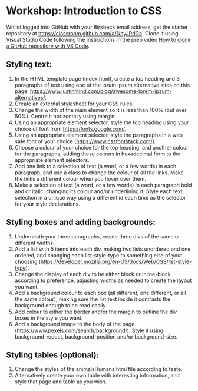 # Workshop: Introduction to CSS

Whilst logged into GitHub with your Birkbeck email address, get the starter repository at https://classroom.github.com/a/NhyJRdGc. Clone it using Visual Studio Code following the instructions in the prep video [How to clone a GitHub repository with VS Code](https://www.youtube.com/watch?v=Nl0J_tcnhQ4&ab_channel=AutomationCreations).

## Styling text:

1.	In the HTML template page (index.html), create a top heading and 3 paragraphs of text using one of the lorum ipsum alternative sites on this page: https://www.justinmind.com/blog/awesome-lorem-ipsum-alternatives/.
2. Create an external stylesheet for your CSS rules.
3. Change the width of the main element so it is less than 100% (but over 50%). Centre it horizontally using margin.
4. Using an appropriate element selector, style the top heading using your choice of font from https://fonts.google.com/.
5. Using an appropriate element selector, style the paragraphs in a web safe font of your choice (https://www.cssfontstack.com/).
6. Choose a colour of your choice for the top heading, and another colour for the paragraphs, adding these colours in hexadecimal form to the appropriate element selectors.
7. Add one link to a selection of text (a word, or a few words) in each paragraph, and use a class to change the colour of all the links. Make the links a different colour when you hover over them.
8. Make a selection of text (a word, or a few words) in each paragraph bold and or italic, changing its colour and/or underlining it. Style each text selection in a unique way using a different id each time as the selector for your style declarations.

## Styling boxes and adding backgrounds:

1. Underneath your three paragraphs, create three divs of the same or different widths.
2. Add a list with 5 items into each div, making two lists unordered and one ordered, and changing each list-style-type to something else of your choosing (https://developer.mozilla.org/en-US/docs/Web/CSS/list-style-type).
3. Change the display of each div to be either block or inline-block according to preference, adjusting widths as needed to create the layout you want.
4. Add a background colour to each box (all different, one different, or all the same colour), making sure the list text inside it contrasts the background enough to be read easily.
5. Add colour to either the border and/or the margin to outline the div boxes in the style you want.
6. Add a background image to the body of the page (https://www.pexels.com/search/background/). Style it using background-repeat, background-position and/or background-size.

## Styling tables (optional):

1. Change the styles of the animalsHumans.html file according to taste.
2. Alternatively create your own table with interesting information, and style that page and table as you wish.
